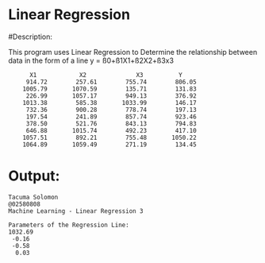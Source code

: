 Linear Regression
========================


#Description:

This program uses Linear Regression to Determine the relationship between data in the form of a line
		y = ß0+ß1X1+ß2X2+ß3x3
		
		
		  X1			X2		        X3	   		Y
         914.72        257.61        755.74        806.05
        1005.79       1070.59        135.71        131.83
         226.99       1057.17        949.13        376.92
        1013.38        585.38       1033.99        146.17
         732.36        900.28        778.74        197.13
         197.54        241.89        857.74        923.46
         378.50        521.76        843.13        794.83
         646.88       1015.74        492.23        417.10
        1057.51        892.21        755.48       1050.22
        1064.89       1059.49        271.19        134.45

 
 
Output:
=======
	Tacuma Solomon
	@02580808
	Machine Learning - Linear Regression 3

	Parameters of the Regression Line:
	1032.69
 	 -0.16
 	 -0.58
 	  0.03
